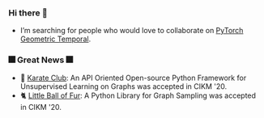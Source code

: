 ### Hi there 👋
- I’m searching for people who would love to collaborate on [PyTorch Geometric Temporal](https://github.com/benedekrozemberczki/pytorch_geometric_temporal).

### :fireworks: Great News :fireworks:
- :japanese_castle: [Karate Club](https://github.com/benedekrozemberczki/karateclub): An API Oriented Open-source Python Framework for Unsupervised Learning on Graphs was accepted in CIKM '20.
- :cat2: [Little Ball of Fur](https://github.com/benedekrozemberczki/littleballoffur): A Python Library for Graph Sampling was accepted in CIKM '20.

